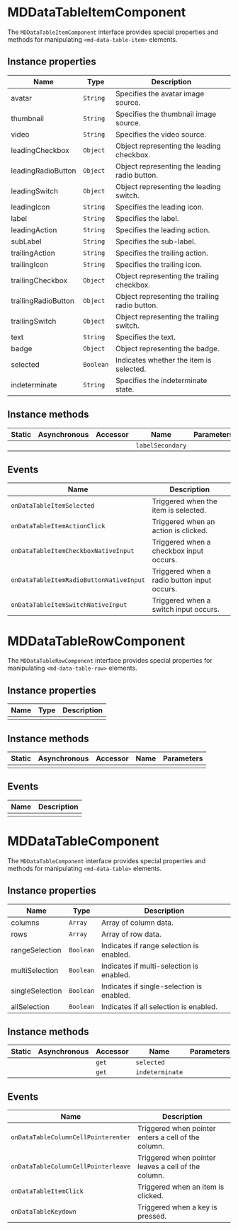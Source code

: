 # MDDataTableItemComponent
The `MDDataTableItemComponent` interface provides special properties and methods for manipulating `<md-data-table-item>` elements.

## Instance properties

| Name               | Type      | Description                                     |
|--------------------|-----------|-------------------------------------------------|
| avatar             | `String`  | Specifies the avatar image source.              |
| thumbnail          | `String`  | Specifies the thumbnail image source.           |
| video              | `String`  | Specifies the video source.                     |
| leadingCheckbox    | `Object`  | Object representing the leading checkbox.       |
| leadingRadioButton | `Object`  | Object representing the leading radio button.   |
| leadingSwitch      | `Object`  | Object representing the leading switch.         |
| leadingIcon        | `String`  | Specifies the leading icon.                     |
| label              | `String`  | Specifies the label.                            |
| leadingAction      | `String`  | Specifies the leading action.                   |
| subLabel           | `String`  | Specifies the sub-label.                        |
| trailingAction     | `String`  | Specifies the trailing action.                  |
| trailingIcon       | `String`  | Specifies the trailing icon.                    |
| trailingCheckbox   | `Object`  | Object representing the trailing checkbox.      |
| trailingRadioButton| `Object`  | Object representing the trailing radio button.  |
| trailingSwitch     | `Object`  | Object representing the trailing switch.        |
| text               | `String`  | Specifies the text.                             |
| badge              | `Object`  | Object representing the badge.                  |
| selected           | `Boolean` | Indicates whether the item is selected.         |
| indeterminate      | `String`  | Specifies the indeterminate state.              |

## Instance methods

| Static | Asynchronous | Accessor | Name             | Parameters |
|--------|--------------|----------|------------------|------------|
|        |              |          | `labelSecondary` |            |

## Events

| Name                               | Description                           |
|------------------------------------|---------------------------------------|
| `onDataTableItemSelected`          | Triggered when the item is selected.  |
| `onDataTableItemActionClick`       | Triggered when an action is clicked.  |
| `onDataTableItemCheckboxNativeInput` | Triggered when a checkbox input occurs. |
| `onDataTableItemRadioButtonNativeInput` | Triggered when a radio button input occurs. |
| `onDataTableItemSwitchNativeInput` | Triggered when a switch input occurs. |

# MDDataTableRowComponent
The `MDDataTableRowComponent` interface provides special properties for manipulating `<md-data-table-row>` elements.

## Instance properties

| Name | Type | Description |
|------|------|-------------|
|      |      |             |

## Instance methods

| Static | Asynchronous | Accessor | Name | Parameters |
|--------|--------------|----------|------|------------|
|        |              |          |      |            |

## Events

| Name | Description |
|------|-------------|
|      |             |

# MDDataTableComponent
The `MDDataTableComponent` interface provides special properties and methods for manipulating `<md-data-table>` elements.

## Instance properties

| Name            | Type     | Description                           |
|-----------------|----------|---------------------------------------|
| columns         | `Array`  | Array of column data.                 |
| rows            | `Array`  | Array of row data.                    |
| rangeSelection  | `Boolean`| Indicates if range selection is enabled. |
| multiSelection  | `Boolean`| Indicates if multi-selection is enabled. |
| singleSelection | `Boolean`| Indicates if single-selection is enabled. |
| allSelection    | `Boolean`| Indicates if all selection is enabled. |

## Instance methods

| Static | Asynchronous | Accessor | Name       | Parameters |
|--------|--------------|----------|------------|------------|
|        |              | `get`    | `selected` |            |
|        |              | `get`    | `indeterminate` |            |

## Events

| Name                               | Description                           |
|------------------------------------|---------------------------------------|
| `onDataTableColumnCellPointerenter`| Triggered when pointer enters a cell of the column. |
| `onDataTableColumnCellPointerleave`| Triggered when pointer leaves a cell of the column. |
| `onDataTableItemClick`            | Triggered when an item is clicked.    |
| `onDataTableKeydown`              | Triggered when a key is pressed.      |
